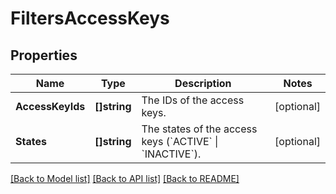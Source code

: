 # FiltersAccessKeys

## Properties

Name | Type | Description | Notes
------------ | ------------- | ------------- | -------------
**AccessKeyIds** | **[]string** | The IDs of the access keys. | [optional] 
**States** | **[]string** | The states of the access keys (&#x60;ACTIVE&#x60; \\| &#x60;INACTIVE&#x60;). | [optional] 

[[Back to Model list]](../README.md#documentation-for-models) [[Back to API list]](../README.md#documentation-for-api-endpoints) [[Back to README]](../README.md)


